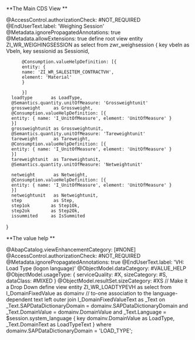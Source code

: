 **The Main CDS View **

@AccessControl.authorizationCheck: #NOT_REQUIRED
@EndUserText.label: 'Weighing Session'
@Metadata.ignorePropagatedAnnotations: true
@Metadata.allowExtensions: true
define root view entity ZI_WR_WEIGHINGSESSION
  as select from zwr_weighsession
{
  key vbeln           as Vbeln,
  key sessionid       as Sessionid,
  
          @Consumption.valueHelpDefinition: [{
          entity: {
          name: 'ZI_WR_SALESITEM_CONTRACTVH',
          element: 'Material'
          }

          }]
      loadtype       as LoadType,
      @Semantics.quantity.unitOfMeasure: 'Grossweightunit'
      grossweight     as Grossweight,
      @Consumption.valueHelpDefinition: [{
      entity: { name: 'I_UnitOfMeasure', element: 'UnitOfMeasure' }
      }]
      grossweightunit as Grossweightunit,
      @Semantics.quantity.unitOfMeasure: 'Tareweightunit'
      tareweight      as Tareweight,
      @Consumption.valueHelpDefinition: [{
      entity: { name: 'I_UnitOfMeasure', element: 'UnitOfMeasure' }
      }]
      tareweightunit  as Tareweightunit,
      @Semantics.quantity.unitOfMeasure: 'Netweightunit'
      
      netweight       as Netweight,
      @Consumption.valueHelpDefinition: [{
      entity: { name: 'I_UnitOfMeasure', element: 'UnitOfMeasure' }
      }]
      netweightunit   as Netweightunit,
      step            as Step,
      step1ok        as Step1Ok,
      step2ok        as Step2Ok,
      issummited     as IsSummited
} 

**The value help **

@AbapCatalog.viewEnhancementCategory: [#NONE]
@AccessControl.authorizationCheck: #NOT_REQUIRED
@Metadata.ignorePropagatedAnnotations: true
@EndUserText.label: 'VH: Load Type (logon language)'
@ObjectModel.dataCategory: #VALUE_HELP
@ObjectModel.usageType: { serviceQuality: #X, sizeCategory: #S, dataClass: #MIXED }
@ObjectModel.resultSet.sizeCategory: #XS  // Make it a Drop Down
define view entity ZI_WR_LOADTYPEVH 
   as select from I_DomainFixedValue as domainv
    // to-one association to the language-dependent text
    left outer join I_DomainFixedValueText as _Text
      on  _Text.SAPDataDictionaryDomain = domainv.SAPDataDictionaryDomain
      and _Text.DomainValue             = domainv.DomainValue
      and _Text.Language                = $session.system_language
{
  key domainv.DomainValue as LoadType,
      _Text.DomainText     as LoadTypeText
}
where domainv.SAPDataDictionaryDomain = 'LOAD_TYPE';


